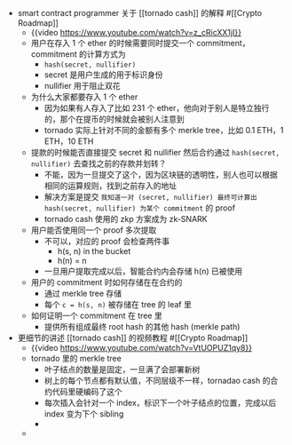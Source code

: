 - smart contract programmer 关于 [[tornado cash]] 的解释 #[[Crypto Roadmap]]
	- {{video https://www.youtube.com/watch?v=z_cRicXX1jI}}
	- 用户在存入 1 个 ether 的时候需要同时提交一个 commitment，commitment 的计算方式为
		- `hash(secret, nullifier)`
		- secret 是用户生成的用于标识身份
		- nullifier 用于阻止双花
	- 为什么大家都要存入 1 个 ether
		- 因为如果有人存入了比如 231 个 ether，他向对于别人是特立独行的，那个在提币的时候就会被别人注意到
		- tornado 实际上针对不同的金额有多个 merkle tree，比如 0.1 ETH，1 ETH，10 ETH
	- 提款的时候能否直接提交 secret 和 nullifier 然后合约通过 `hash(secret, nullifier)` 去查找之前的存款并划转？
		- 不能，因为一旦提交了这个，因为区块链的透明性，别人也可以根据相同的运算规则，找到之前存入的地址
		- 解决方案是提交 `我知道一对 (secret, nullifier) 最终可计算出 hash(secret, nullifier) 为某个 commitment` 的 proof
		- tornado cash 使用的 zkp 方案成为 zk-SNARK
	- 用户能否使用同一个 proof 多次提取
		- 不可以，对应的 proof 会检查两件事
			- h(s, n) in the bucket
			- h(n) = n
		- 一旦用户提取完成以后，智能合约内会存储 h(n) 已被使用
	- 用户的 commitment 时如何存储在在合约的
		- 通过 merkle tree 存储
		- 每个 `c = h(s, n)` 被存储在 tree 的 leaf 里
	- 如何证明一个 commitment 在 tree 里
		- 提供所有组成最终 root hash 的其他 hash (merkle path)
- 更细节的讲述 [[tornado cash]] 的视频教程 #[[Crypto Roadmap]]
	- {{video https://www.youtube.com/watch?v=VtUOPUZ1qy8}}
	- tornado 里的 merkle tree
		- 叶子结点的数量是固定，一旦满了会部署新树
		- 树上的每个节点都有默认值，不同层级不一样，tornadao cash 的合约代码里硬编码了这个
		- 每次插入会针对一个 index，标识下一个叶子结点的位置，完成以后 index 变为下个 sibling
		-
	-